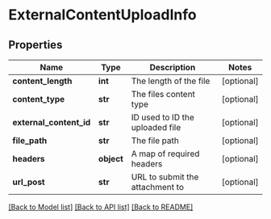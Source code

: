 # ExternalContentUploadInfo

## Properties
Name | Type | Description | Notes
------------ | ------------- | ------------- | -------------
**content_length** | **int** | The length of the file | [optional] 
**content_type** | **str** | The files content type | [optional] 
**external_content_id** | **str** | ID used to ID the uploaded file | [optional] 
**file_path** | **str** | The file path | [optional] 
**headers** | **object** | A map of required headers | [optional] 
**url_post** | **str** | URL to submit the attachment to | [optional] 

[[Back to Model list]](../README.md#documentation-for-models) [[Back to API list]](../README.md#documentation-for-api-endpoints) [[Back to README]](../README.md)


